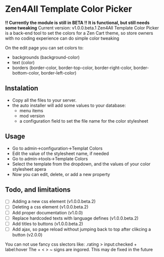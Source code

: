 # Zen4All Template Color Picker
**!! Currently the module is still in BETA !! It is functional, but still needs some tweaking**
Current version: v1.0.0.beta.1
Zen4All Template Color Picker is a back-end tool to set the colors for a Zen Cart theme, so store owners with no coding experience can do simple color tweaking

On the edit page you can set colors to:
- backgrounds (background-color)
- text (color)
- borders (border-color, border-top-color, border-right-color, border-bottom-color, border-left-color)


## Instalation
- Copy all the files to your server.
- the auto installer will add some values to your database:
  - menu items
  - mod version
  - a configuration field to set the file name for the color stylesheet
  
## Usage
- Go to admin->configuration->Templat Colors
- Edit the value of the stylesheet name, if needed
- Go to admin->tools->Template Colors
- Select the template from the dropdown, and the values of your color stylesheet apera
- Now you can edit, delete, or add a new property

## Todo, and limitations
- [ ] Adding a new css element (v1.0.0.beta.2)
- [ ] Deleting a css element (v1.0.0.beta.2)
- [ ] Add proper documentation (v1.0.0)
- [ ] Replace hardcoded texts with language defines (v1.0.0.beta.2)
- [ ] Add titles to buttons (v1.0.0.beta.2)
- [ ] Add ajax, so page reload without jumping back to top after clikcing a button (v2.0.0)

You can not use fancy css slectors like: .rating > input:checked + label:hover
The + < > ~ signs are ingored.  This may de fixed in the future